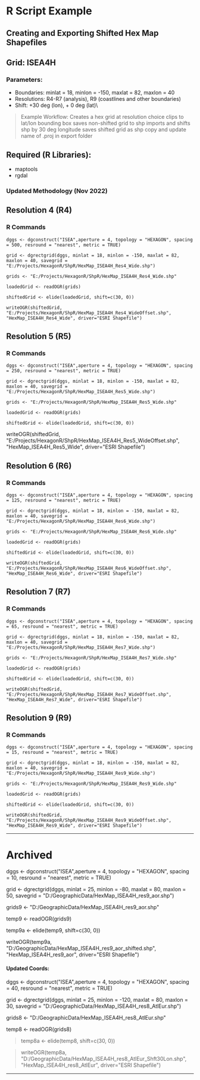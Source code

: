 # R Script Example
## Creating and Exporting Shifted Hex Map Shapefiles
## Grid: ISEA4H
### Parameters: 
 - Boundaries: minlat = 18, minlon = -150, maxlat = 82, maxlon = 40
 - Resolutions: R4-R7 (analysis), R9 (coastlines and other boundaries)
 - Shift:  +30 deg (lon), + 0 deg (lat)\
 
> Example Workflow: 
> Creates a hex grid at resolution choice
> clips to lat/lon bounding box
> saves non-shifted grid to shp
> imports and shifts shp by 30 deg longitude
> saves shifted grid as shp
> copy and update name of .proj in export folder

## Required (R Libraries):
 - maptools
 - rgdal

### Updated Methodology (Nov 2022)

## Resolution 4 (R4)

### R Commands

```
dggs <- dgconstruct("ISEA",aperture = 4, topology = "HEXAGON", spacing = 500, resround = "nearest", metric = TRUE)

grid <- dgrectgrid(dggs, minlat = 18, minlon = -150, maxlat = 82, maxlon = 40, savegrid = "E:/Projects/HexagonR/ShpR/HexMap_ISEA4H_Res4_Wide.shp")

grids <- "E:/Projects/HexagonR/ShpR/HexMap_ISEA4H_Res4_Wide.shp"

loadedGrid <- readOGR(grids)

shiftedGrid <- elide(loadedGrid, shift=c(30, 0))

writeOGR(shiftedGrid, "E:/Projects/HexagonR/ShpR/HexMap_ISEA4H_Res4_WideOffset.shp", "HexMap_ISEA4H_Res4_Wide", driver="ESRI Shapefile")
```

## Resolution 5 (R5)

### R Commands

```
dggs <- dgconstruct("ISEA",aperture = 4, topology = "HEXAGON", spacing = 250, resround = "nearest", metric = TRUE)

grid <- dgrectgrid(dggs, minlat = 18, minlon = -150, maxlat = 82, maxlon = 40, savegrid = "E:/Projects/HexagonR/ShpR/HexMap_ISEA4H_Res5_Wide.shp")

grids <- "E:/Projects/HexagonR/ShpR/HexMap_ISEA4H_Res5_Wide.shp"

loadedGrid <- readOGR(grids)

shiftedGrid <- elide(loadedGrid, shift=c(30, 0))
```

writeOGR(shiftedGrid, "E:/Projects/HexagonR/ShpR/HexMap_ISEA4H_Res5_WideOffset.shp", "HexMap_ISEA4H_Res5_Wide", driver="ESRI Shapefile")

## Resolution 6 (R6)

### R Commands

```
dggs <- dgconstruct("ISEA",aperture = 4, topology = "HEXAGON", spacing = 125, resround = "nearest", metric = TRUE)

grid <- dgrectgrid(dggs, minlat = 18, minlon = -150, maxlat = 82, maxlon = 40, savegrid = "E:/Projects/HexagonR/ShpR/HexMap_ISEA4H_Res6_Wide.shp")

grids <- "E:/Projects/HexagonR/ShpR/HexMap_ISEA4H_Res6_Wide.shp"

loadedGrid <- readOGR(grids)

shiftedGrid <- elide(loadedGrid, shift=c(30, 0))

writeOGR(shiftedGrid, "E:/Projects/HexagonR/ShpR/HexMap_ISEA4H_Res6_WideOffset.shp", "HexMap_ISEA4H_Res6_Wide", driver="ESRI Shapefile")
```

## Resolution 7 (R7)

### R Commands

```
dggs <- dgconstruct("ISEA",aperture = 4, topology = "HEXAGON", spacing = 65, resround = "nearest", metric = TRUE)

grid <- dgrectgrid(dggs, minlat = 18, minlon = -150, maxlat = 82, maxlon = 40, savegrid = "E:/Projects/HexagonR/ShpR/HexMap_ISEA4H_Res7_Wide.shp")

grids <- "E:/Projects/HexagonR/ShpR/HexMap_ISEA4H_Res7_Wide.shp"

loadedGrid <- readOGR(grids)

shiftedGrid <- elide(loadedGrid, shift=c(30, 0))

writeOGR(shiftedGrid, "E:/Projects/HexagonR/ShpR/HexMap_ISEA4H_Res7_WideOffset.shp", "HexMap_ISEA4H_Res7_Wide", driver="ESRI Shapefile")
```

## Resolution 9 (R9)

### R Commands

```
dggs <- dgconstruct("ISEA",aperture = 4, topology = "HEXAGON", spacing = 15, resround = "nearest", metric = TRUE)

grid <- dgrectgrid(dggs, minlat = 18, minlon = -150, maxlat = 82, maxlon = 40, savegrid = "E:/Projects/HexagonR/ShpR/HexMap_ISEA4H_Res9_Wide.shp")

grids <- "E:/Projects/HexagonR/ShpR/HexMap_ISEA4H_Res9_Wide.shp"

loadedGrid <- readOGR(grids)

shiftedGrid <- elide(loadedGrid, shift=c(30, 0))

writeOGR(shiftedGrid, "E:/Projects/HexagonR/ShpR/HexMap_ISEA4H_Res9_WideOffset.shp", "HexMap_ISEA4H_Res9_Wide", driver="ESRI Shapefile")
```

-------


# Archived

dggs <- dgconstruct("ISEA",aperture = 4, topology = "HEXAGON", spacing = 10, resround = "nearest", metric = TRUE)

grid <- dgrectgrid(dggs, minlat = 25, minlon = -80, maxlat = 80, maxlon = 50, savegrid = "D:/GeographicData/HexMap_ISEA4H_res9_aor.shp")

grids9 <- "D:/GeographicData/HexMap_ISEA4H_res9_aor.shp"

temp9 <- readOGR(grids9)

temp9a <- elide(temp9, shift=c(30, 0))

writeOGR(temp9a, "D:/GeographicData/HexMap_ISEA4H_res9_aor_shifted.shp", "HexMap_ISEA4H_res9_aor", driver="ESRI Shapefile")


#### Updated Coords:

dggs <- dgconstruct("ISEA",aperture = 4, topology = "HEXAGON", spacing = 40, resround = "nearest", metric = TRUE)

grid <- dgrectgrid(dggs, minlat = 25, minlon = -120, maxlat = 80, maxlon = 30, savegrid = "D:/GeographicData/HexMap_ISEA4H_res8_AtlEur.shp")

grids8 <- "D:/GeographicData/HexMap_ISEA4H_res8_AtlEur.shp"

temp8 <- readOGR(grids8)

> temp8a <- elide(temp8, shift=c(30, 0))

> writeOGR(temp8a, "D:/GeographicData/HexMap_ISEA4H_res8_AtlEur_Shft30Lon.shp", "HexMap_ISEA4H_res8_AtlEur", driver="ESRI Shapefile")


---------



